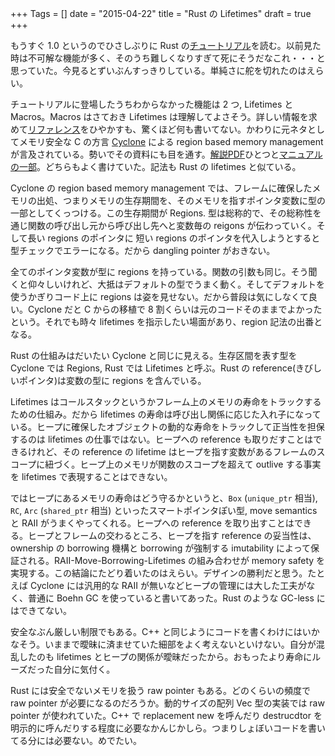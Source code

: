 +++
Tags = []
date = "2015-04-22"
title = "Rust の Lifetimes"
draft = true
+++

もうすぐ 1.0 というのでひさしぶりに Rust の[チュートリアル](http://doc.rust-lang.org/nightly/book/)を読む。以前見た時は不可解な機能が多く、そのうち難しくなりすぎて死にそうだなこれ・・・と思っていた。今見るとずいぶんすっきりしている。単純さに舵を切れたのはえらい。

チュートリアルに登場したうちわからなかった機能は 2 つ, Lifetimes と Macros。Macros はさておき Lifetimes は理解してよさそう。詳しい情報を求めて[リファレンス](http://doc.rust-lang.org/nightly/reference.html
)をひやかすも、驚くほど何も書いてない。かわりに元ネタとしてメモリ安全な C の方言 [Cyclone](http://cyclone.thelanguage.org/) による region based memory management が言及されている。勢いでその資料にも目を通す。[解説PDF](http://www.cs.umd.edu/projects/cyclone/papers/cyclone-regions.pdf)ひとつと[マニュアルの一部](http://cyclone.thelanguage.org/wiki/Memory%20Management%20Via%20Regions/)。どちらもよく書けていた。記法も Rust の lifetimes と似ている。

Cyclone の region based memory management では、フレームに確保したメモリの出処、つまりメモリの生存期間を、そのメモリを指すポインタ変数に型の一部としてくっつける。この生存期間が Regions. 型は総称的で、その総称性を通じ関数の呼び出し元から呼び出し先へと変数毎の reigons が伝わっていく。そして長い regions のポインタに 短い regions のポインタを代入しようとすると型チェックでエラーになる。だから dangling pointer がおきない。

全てのポインタ変数が型に regions を持っている。関数の引数も同じ。そう聞くと仰々しいけれど、大抵はデフォルトの型でうまく動く。そしてデフォルトを使うかぎりコード上に regions は姿を見せない。だから普段は気にしなくて良い。Cyclone だと C からの移植で 8 割くらいは元のコードそのままでよかったという。それでも時々 lifetimes を指示したい場面があり、region 記法の出番となる。

Rust の仕組みはだいたい Cyclone と同じに見える。生存区間を表す型を Cyclone では Regions, Rust では Lifetimes と呼ぶ。Rust の reference(きびしいポインタ)は変数の型に regions を含んでいる。

Lifetimes はコールスタックというかフレーム上のメモリの寿命をトラックするための仕組み。だから lifetimes の寿命は呼び出し関係に応じた入れ子になっている。ヒープに確保したオブジェクトの動的な寿命をトラックして正当性を担保するのは lifetimes の仕事ではない。ヒープへの reference も取りだすことはできるけれど、その reference の lifetime はヒープを指す変数があるフレームのスコープに紐づく。ヒープ上のメモリが関数のスコープを超えて outlive する事実を lifetimes で表現することはできない。

ではヒープにあるメモリの寿命はどう守るかというと、`Box` (`unique_ptr` 相当), `RC`, `Arc` (`shared_ptr` 相当) といったスマートポインタぽい型, move semantics と RAII がうまくやってくれる。ヒープへの reference を取り出すことはできる。ヒープとフレームの交わるところ、ヒープを指す reference の妥当性は、ownership の borrowing 機構と borrowing が強制する imutability によって保証される。RAII-Move-Borrowing-Lifetimes の組み合わせが memory safety を実現する。この結論にたどり着いたのはえらい。デザインの勝利だと思う。たとえば Cyclone には汎用的な RAII が無いなどヒープの管理には大した工夫がなく、普通に Boehn GC を使っていると書いてあった。Rust のような GC-less にはできてない。

安全なぶん厳しい制限でもある。C++ と同じようにコードを書くわけにはいかなそう。いままで曖昧に済ませていた細部をよく考えないといけない。自分が混乱したのも lifetimes とヒープの関係が曖昧だったから。おもったより寿命にルーズだった自分に気付く。

Rust には安全でないメモリを扱う raw pointer もある。どのくらいの頻度で raw pointer が必要になるのだろうか。動的サイズの配列 Vec 型の実装では raw pointer が使われていた。C++ で replacement new を呼んだり destrucdtor を明示的に呼んだりする程度に必要なかんじかしら。つまりしょぼいコードを書いてる分には必要ない。めでたい。
